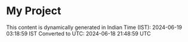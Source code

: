 # My Project

This content is dynamically generated in Indian Time (IST): 2024-06-19 03:18:59 IST
Converted to UTC: 2024-06-18 21:48:59 UTC
